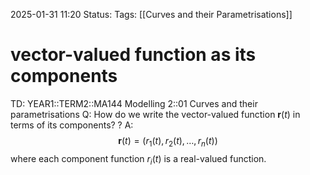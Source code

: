 2025-01-31 11:20
Status: 
Tags: [[Curves and their Parametrisations]]
# vector-valued function as its components

TD: YEAR1::TERM2::MA144 Modelling 2::01 Curves and their parametrisations 
Q: How do we write the vector-valued function $\mathbf{r}(t)$ in terms of its components?
?
A:$$
\mathbf{r}(t) = \big( r_1(t), r_2(t), \dots, r_n(t) \big)
$$where each component function $r_i(t)$ is a real-valued function.
<!--ID: 1738322644021-->
